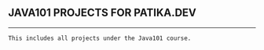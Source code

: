 ## JAVA101 PROJECTS FOR PATIKA.DEV
----

```
This includes all projects under the Java101 course.
```